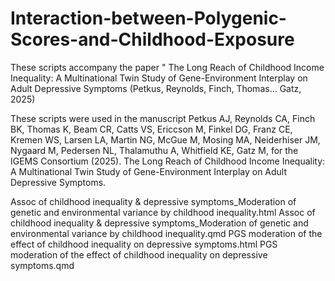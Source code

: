 # Interaction-between-Polygenic-Scores-and-Childhood-Exposure
These scripts accompany the paper " The Long Reach of Childhood Income Inequality: A Multinational Twin Study of Gene-Environment Interplay on Adult Depressive Symptoms (Petkus, Reynolds, Finch, Thomas… Gatz, 2025) 

These scripts were used in the manuscript 
Petkus AJ, Reynolds CA, Finch BK, Thomas K, Beam CR, Catts VS, Ericcson M, Finkel DG, Franz CE, Kremen WS, Larsen LA, Martin NG, McGue M,  Mosing MA, Neiderhiser JM, Nygaard M, Pedersen NL, Thalamuthu A, Whitfield KE, Gatz M, for the IGEMS Consortium (2025). The Long Reach of Childhood Income Inequality: A Multinational Twin Study of Gene-Environment Interplay on Adult Depressive Symptoms. 

Assoc of childhood inequality & depressive symptoms_Moderation of genetic and environmental variance by childhood inequality.html
Assoc of childhood inequality & depressive symptoms_Moderation of genetic and environmental variance by childhood inequality.qmd
PGS moderation of the effect of childhood inequality on depressive symptoms.html
PGS moderation of the effect of childhood inequality on depressive symptoms.qmd
